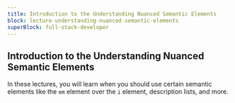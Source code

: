 ```yaml
---
title: Introduction to the Understanding Nuanced Semantic Elements
block: lecture-understanding-nuanced-semantic-elements
superBlock: full-stack-developer
---
```


## Introduction to the Understanding Nuanced Semantic Elements

In these lectures, you will learn when you should use certain semantic elements like the `em` element over the `i` element, description lists, and more.

